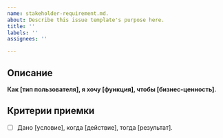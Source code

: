 ```yaml
---
name: stakeholder-requirement.md.
about: Describe this issue template's purpose here.
title: ''
labels: ''
assignees: ''

---
```


## Описание  
**Как [тип пользователя], я хочу [функция], чтобы [бизнес-ценность].**  

## Критерии приемки  
- [ ] Дано [условие], когда [действие], тогда [результат].
